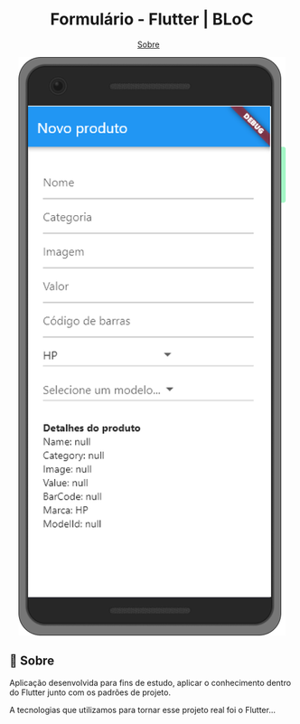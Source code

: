 <h1 align="center">
    Formulário - Flutter | BLoC
</h1>

<p align="center">
  <a href="#page_with_curl-sobre">Sobre</a>&nbsp;&nbsp;&nbsp;
</p>

<p align="center">
   <img src="https://github.com/MauricioPDuarte/formulario-bloc/blob/master/form.png"> 
</p>

## :page_with_curl: Sobre
Aplicação desenvolvida para fins de estudo, aplicar o conhecimento dentro do Flutter junto com os padrões de projeto. 

A tecnologias que utilizamos para tornar esse projeto real foi o Flutter... 
